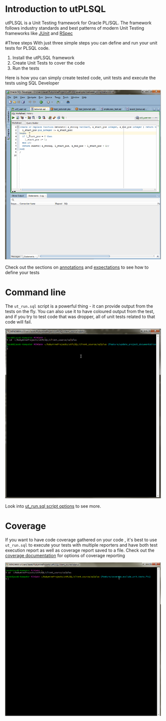 # Introduction to utPLSQL

utPLSQL is a Unit Testing framework for Oracle PL/SQL.
The framework follows industry standards and best patterns of modern Unit Testing frameworks like [JUnit](http://junit.org/junit4/) and [RSpec](http://rspec.info/)

#Three steps
With just three simple steps you can define and run your unit tests for PLSQL code.
 
1. Install the utPLSQL framework 
2. Create Unit Tests to cover the code
3. Run the tests

Here is how you can simply create tested code, unit tests and execute the tests using SQL Developer

![3_steps](images/3_steps_to_run_utPLSQL.gif)

Check out the sections on [annotations](userguide/annotations.md) and [expectations](userguide/expectations.md) to see how to define your tests  


# Command line 
The `ut_run.sql` script is a powerful thing - it can provide output from the tests on the fly.
You can also use it to have coloured output from the test, and if you try to test code that was dropper, all of unit tests related to that code will fail.

![colors_and_failures](images/running_from_command_line.gif)

Look into [ut_run.sql script options](userguide/ut_run-script.md) to see more.

# Coverage
If you want to have code coverage gathered on your code , it's best to use `ut_run.sql` to execute your tests with multiple reporters and have both test execution report as well as coverage report saved to a file.
Check out the [coverage documentation](userguide/coverage.md) for options of coverage reporting

![coverage](images/running_with_coverage_line.gif)

    



